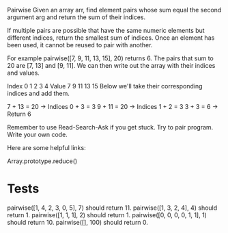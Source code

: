 Pairwise 
Given an array arr, find element pairs whose sum equal the second argument arg and return the sum of their indices.

If multiple pairs are possible that have the same numeric elements but different indices, return the smallest sum of indices. Once an element has been used, it cannot be reused to pair with another.

For example pairwise([7, 9, 11, 13, 15], 20) returns 6. The pairs that sum to 20 are [7, 13] and [9, 11]. We can then write out the array with their indices and values.

Index	0	1	2	3	4
Value	7	9	11	13	15
Below we'll take their corresponding indices and add them.

7 + 13 = 20 → Indices 0 + 3 = 3
9 + 11 = 20 → Indices 1 + 2 = 3
3 + 3 = 6 → Return 6

Remember to use Read-Search-Ask if you get stuck. Try to pair program. Write your own code.

Here are some helpful links:

Array.prototype.reduce()

# Tests

pairwise([1, 4, 2, 3, 0, 5], 7) should return 11.
pairwise([1, 3, 2, 4], 4) should return 1.
pairwise([1, 1, 1], 2) should return 1.
pairwise([0, 0, 0, 0, 1, 1], 1) should return 10.
pairwise([], 100) should return 0.
